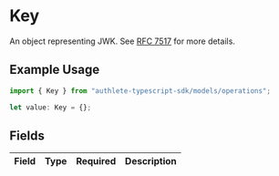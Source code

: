 # Key

An object representing JWK. See [RFC 7517](https://datatracker.ietf.org/doc/html/rfc7517) for more details.


## Example Usage

```typescript
import { Key } from "authlete-typescript-sdk/models/operations";

let value: Key = {};
```

## Fields

| Field       | Type        | Required    | Description |
| ----------- | ----------- | ----------- | ----------- |